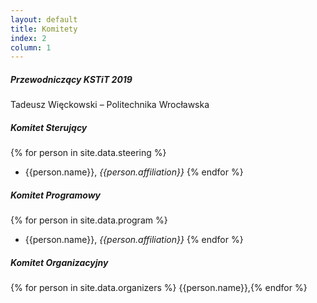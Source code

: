 ```yaml
---
layout: default
title: Komitety
index: 2
column: 1
---
```


##### Przewodniczący KSTiT 2019

Tadeusz Więckowski – Politechnika Wrocławska



##### Komitet Sterujący

{% for person in site.data.steering %}
- {{person.name}}, <em>{{person.affiliation}}</em>
{% endfor %}


##### Komitet Programowy

{% for person in site.data.program %}
- {{person.name}}, <em>{{person.affiliation}}</em>
{% endfor %}


##### Komitet Organizacyjny

{% for person in site.data.organizers %}
{{person.name}},{% endfor %}
